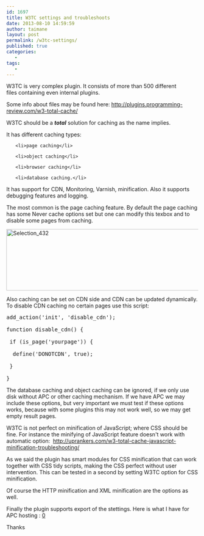 ```yaml
---
id: 1697
title: W3TC settings and troubleshoots
date: 2013-08-10 14:59:59
author: taimane
layout: post
permalink: /w3tc-settings/
published: true
categories:
   -
tags:
   -
---
```

W3TC is very complex plugin. It consists of more than 500 different files containing even internal plugins.

Some info about files may be found here: <a href="http://plugins.programming-review.com/w3-total-cache/">http://plugins.programming-review.com/w3-total-cache/</a>

W3TC should be a <em><strong>total</strong></em> solution for caching as the name implies.
It has different caching types:
<ul>
	<li>page caching</li>
	<li>object caching</li>
	<li>browser caching</li>
	<li>database caching.</li>
</ul>
It has support for CDN, Monitoring, Varnish, minification. Also it supports debugging features and logging.

The most common is the page caching feature. By default the page caching has some Never cache options set but one can modify this texbox and to disable some pages from caching.

<a href="https://programming-review.com/wp-content/uploads/2013/08/Selection_432.png"><img class="alignleft size-full wp-image-1704" alt="Selection_432" src="https://programming-review.com/wp-content/uploads/2013/08/Selection_432.png" width="665" height="161" /></a>

Also caching can be set on CDN side and CDN can be updated dynamically. To disable CDN caching no certain pages use this script:
<pre>add_action('init', 'disable_cdn');
function disable_cdn() {
 if (is_page('yourpage')) {
  define('DONOTCDN', true);
 }
}</pre>
The database caching and object caching can be ignored, if we only use disk without APC or other caching mechanism. If we have APC we may include these options, but very important we must test if these options works, because with some plugins this may not work well, so we may get empty result pages.

W3TC is not perfect on minification of JavaScript; where CSS should be fine. For instance the minifying of JavaScript feature doesn't work with automatic option:  <a href="http://uprankers.com/w3-total-cache-javascript-minification-troubleshooting/">http://uprankers.com/w3-total-cache-javascript-minification-troubleshooting/</a>

As we said the plugin has smart modules for CSS minification that can work together with CSS tidy scripts, making the CSS perfect without user intervention. This can be tested in a second by setting W3TC option for CSS minification.

Of course the HTTP minification and XML minification are the options as well.

Finally the plugin supports export of the stettings. Here is what I have for APC hosting : <a href="https://programming-review.com/wp-content/uploads/2013/08/0.txt">0</a>

Thanks  

